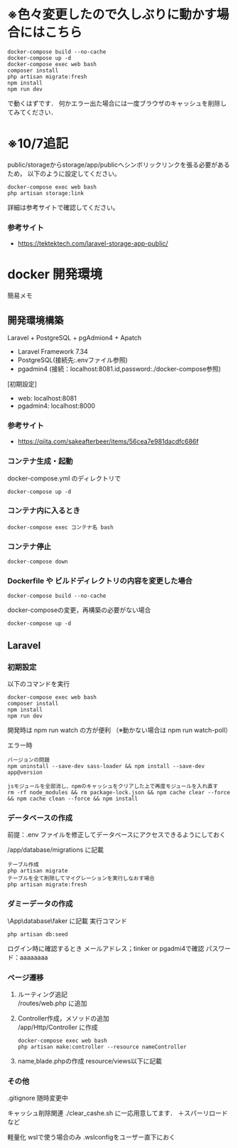 # ※色々変更したので久しぶりに動かす場合にはこちら
```
docker-compose build --no-cache
docker-compose up -d
docker-compose exec web bash
composer install
php artisan migrate:fresh
npm install
npm run dev
```
で動くはずです．
何かエラー出た場合には一度ブラウザのキャッシュを削除してみてください．


# ※10/7追記
public/storageからstorage/app/publicへシンボリックリンクを張る必要があるため，
以下のように設定してください。
```
docker-compose exec web bash
php artisan storage:link
```
詳細は参考サイトで確認してください。

### 参考サイト
- https://tektektech.com/laravel-storage-app-public/

# docker 開発環境
簡易メモ

## 開発環境構築
Laravel + PostgreSQL + pgAdmion4 + Apatch
- Laravel Framework 7.34
- PostgreSQL(接続先:.envファイル参照)
- pgadmin4 (接続：localhost:8081.id,password:./docker-compose参照)

[初期設定]
- web: localhost:8081
- pgadmin4: localhost:8000


### 参考サイト
- https://qiita.com/sakeafterbeer/items/56cea7e981dacdfc686f

### コンテナ生成・起動
 docker-compose.yml のディレクトリで
```
docker-compose up -d
```

### コンテナ内に入るとき
```
docker-compose exec コンテナ名 bash
```

### コンテナ停止
```
docker-compose down
```

### Dockerfile や ビルドディレクトリの内容を変更した場合
```
docker-compose build --no-cache
```
docker-composeの変更，再構築の必要がない場合
```
docker-compose up -d
```
## Laravel

### 初期設定
以下のコマンドを実行
```
docker-compose exec web bash
composer install
npm install
npm run dev
```
開発時は npm run watch の方が便利
（※動かない場合は npm run watch-poll）


エラー時
```
バージョンの問題
npm uninstall --save-dev sass-loader && npm install --save-dev app@version

jsモジュールを全部消し、npmのキャッシュをクリアした上で再度モジュールを入れ直す
rm -rf node_modules && rm package-lock.json && npm cache clear --force && npm cache clean --force && npm install
```

### データベースの作成
前提：.env ファイルを修正してデータベースにアクセスできるようにしておく

/app/database/migrations に記載
```
テーブル作成
php artisan migrate
テーブルを全て削除してマイグレーションを実行しなおす場合
php artisan migrate:fresh

```

### ダミーデータの作成
\App\database\faker に記載
実行コマンド
```
php artisan db:seed
```
ログイン時に確認するとき
メールアドレス；tinker or pgadmi4で確認
パスワード：aaaaaaaa

### ページ遷移
1. ルーティング追記  
    /routes/web.php に追加  
2. Controller作成，メソッドの追加  
    /app/Http/Controller に作成  
    ```
    docker-compose exec web bash
    php artisan make:controller --resource nameController
    ```

3. name,blade.phpの作成
    resource/views以下に記載


### その他
.gitignore 随時変更中

キャッシュ削除関連
./clear_cashe.sh に一応用意してます．
＋スパーリロードなど

軽量化
wslで使う場合のみ
.wslconfigをユーザー直下におく
